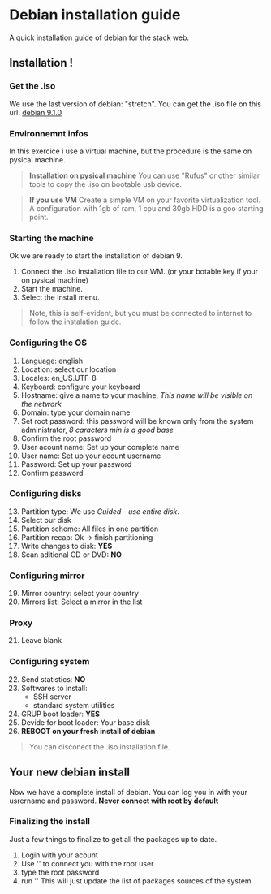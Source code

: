 # Debian installation guide

A quick installation guide of debian for the stack web.

## Installation !

### Get the .iso

We use the last version of debian: "stretch".
You can get the .iso file on this url: [debian 9.1.0](https://cdimage.debian.org/debian-cd/current/amd64/iso-cd/debian-9.1.0-amd64-netinst.iso)

### Environnemnt infos
In this exercice i use a virtual machine, but the procedure is the same on pysical machine.

> **Installation on pysical machine**
> You can use "Rufus" or other similar tools to copy the .iso on bootable usb device.


> **If you use VM**
> Create a simple VM on your favorite virtualization tool.
> A configuration with 1gb of ram, 1 cpu and 30gb HDD is a goo starting point.

### Starting the machine
Ok we are ready to start the installation of debian 9.

1. Connect the .iso installation file to our WM. (or your botable key if your on pysical machine)
2. Start the machine.
3. Select the Install menu.

> Note, this is self-evident, but you must be connected to internet to follow the instalation guide.

### Configuring the OS
1. Language: english
2. Location: select our location
3. Locales: en_US.UTF-8
4. Keyboard: configure your keyboard
5. Hostname: give a name to your machine, *This name will be visible on the network*
6. Domain: type your domain name
7. Set root password: this password will be known only from the system administrator, *8 caracters min is a good base*
8. Confirm the root password
9. User acount name: Set up your complete name
10. User name: Set up your acount username
11. Password: Set up your password
12. Confirm password

### Configuring disks
13. Partition type: We use *Guided - use entire disk*.
14. Select our disk
15. Partition scheme: All files in one partition
16. Partition recap: Ok -> finish partitioning
17. Write changes to disk: **YES**
18. Scan aditional CD or DVD: **NO**

### Configuring mirror
19. Mirror country: select your country
20. Mirrors list: Select a mirror in the list

### Proxy
21. Leave blank

### Configuring system
22. Send statistics: **NO**
23. Softwares to install:
    - SSH server
    - standard system utilities
24. GRUP boot loader: **YES**
25. Devide for boot loader: Your base disk
26. **REBOOT on your fresh install of debian**
> You can disconect the .iso installation file.

## Your new debian install
Now we have a complete install of debian. You can log you in with your usrername and password. **Never connect with root by default**

### Finalizing the install
Just a few things to finalize to get all the packages up to date.
1. Login with your acount
2. Use '<su>' to connect you with the root user
3. type the root password
4. run '<apt-get update>' This will just update the list of packages sources of the system.